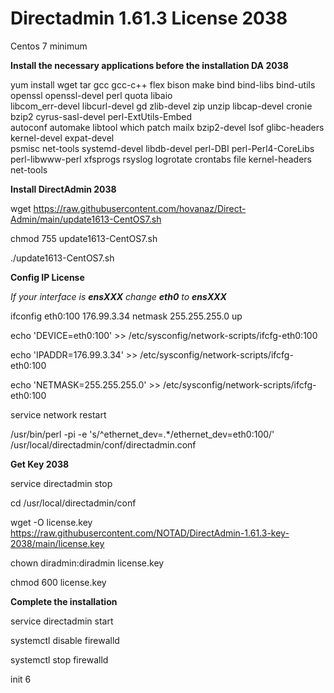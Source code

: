 # Directadmin 1.61.3 License 2038
 
 Centos 7 minimum

**Install the necessary applications before the installation DA 2038**

yum install wget tar gcc gcc-c++ flex bison make bind bind-libs bind-utils openssl openssl-devel perl quota libaio \
libcom_err-devel libcurl-devel gd zlib-devel zip unzip libcap-devel cronie bzip2 cyrus-sasl-devel perl-ExtUtils-Embed \
autoconf automake libtool which patch mailx bzip2-devel lsof glibc-headers kernel-devel expat-devel \
psmisc net-tools systemd-devel libdb-devel perl-DBI perl-Perl4-CoreLibs perl-libwww-perl xfsprogs rsyslog logrotate crontabs file kernel-headers net-tools

**Install DirectAdmin 2038**

wget https://raw.githubusercontent.com/hovanaz/Direct-Admin/main/update1613-CentOS7.sh

chmod 755 update1613-CentOS7.sh

./update1613-CentOS7.sh

**Config IP License**

*If your interface is **ensXXX** change **eth0** to **ensXXX***

ifconfig eth0:100 176.99.3.34 netmask 255.255.255.0 up

echo 'DEVICE=eth0:100' >> /etc/sysconfig/network-scripts/ifcfg-eth0:100

echo 'IPADDR=176.99.3.34' >> /etc/sysconfig/network-scripts/ifcfg-eth0:100

echo 'NETMASK=255.255.255.0' >> /etc/sysconfig/network-scripts/ifcfg-eth0:100

service network restart

/usr/bin/perl -pi -e 's/^ethernet_dev=.*/ethernet_dev=eth0:100/' /usr/local/directadmin/conf/directadmin.conf

**Get Key 2038**

service directadmin stop

cd /usr/local/directadmin/conf

wget -O license.key https://raw.githubusercontent.com/NOTAD/DirectAdmin-1.61.3-key-2038/main/license.key

chown diradmin:diradmin license.key

chmod 600 license.key

**Complete the installation**

service directadmin start 

systemctl disable firewalld

systemctl stop firewalld

init 6

